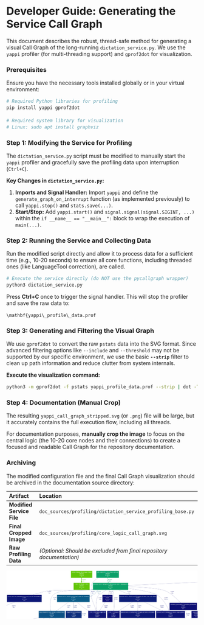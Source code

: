 # Developer Guide: Generating the Service Call Graph

This document describes the robust, thread-safe method for generating a visual Call Graph of the long-running `dictation_service.py`. We use the `yappi` profiler (for multi-threading support) and `gprof2dot` for visualization.

### Prerequisites

Ensure you have the necessary tools installed globally or in your virtual environment:

```bash
# Required Python libraries for profiling
pip install yappi gprof2dot

# Required system library for visualization
# Linux: sudo apt install graphviz 
```

### Step 1: Modifying the Service for Profiling

The `dictation_service.py` script must be modified to manually start the `yappi` profiler and gracefully save the profiling data upon interruption (`Ctrl+C`).

**Key Changes in `dictation_service.py`:**

1.  **Imports and Signal Handler:** Import `yappi` and define the `generate_graph_on_interrupt` function (as implemented previously) to call `yappi.stop()` and `stats.save(...)`.
2.  **Start/Stop:** Add `yappi.start()` and `signal.signal(signal.SIGINT, ...)` within the `if __name__ == "__main__":` block to wrap the execution of `main(...)`.

### Step 2: Running the Service and Collecting Data

Run the modified script directly and allow it to process data for a sufficient time (e.g., 10-20 seconds) to ensure all core functions, including threaded ones (like LanguageTool correction), are called.

```bash
# Execute the service directly (do NOT use the pycallgraph wrapper)
python3 dictation_service.py
```

Press **Ctrl+C** once to trigger the signal handler. This will stop the profiler and save the raw data to:

`\mathbf{yappi\_profile\_data.prof`

### Step 3: Generating and Filtering the Visual Graph

We use `gprof2dot` to convert the raw `pstats` data into the SVG format. Since advanced filtering options like `--include` and `--threshold` may not be supported by our specific environment, we use the basic **`--strip`** filter to clean up path information and reduce clutter from system internals.

**Execute the visualization command:**

```bash
python3 -m gprof2dot -f pstats yappi_profile_data.prof --strip | dot -Tsvg -o yappi_call_graph_stripped.svg
```

### Step 4: Documentation (Manual Crop)

The resulting `yappi_call_graph_stripped.svg` (or `.png`) file will be large, but it accurately contains the full execution flow, including all threads.

For documentation purposes, **manually crop the image** to focus on the central logic (the 10-20 core nodes and their connections) to create a focused and readable Call Graph for the repository documentation.

### Archiving

The modified configuration file and the final Call Graph visualization should be archived in the documentation source directory:

| Artifact | Location |
| :--- | :--- |
| **Modified Service File** | `doc_sources/profiling/dictation_service_profiling_base.py` |
| **Final Cropped Image** | `doc_sources/profiling/core_logic_call_graph.svg` |
| **Raw Profiling Data** | *(Optional: Should be excluded from final repository documentation)* |


![yappi_call_graph](yappi_call_graph_stripped.svg_20251024_010459.png "yappi_call_graph_stripped.svg_20251024_010459.png")
